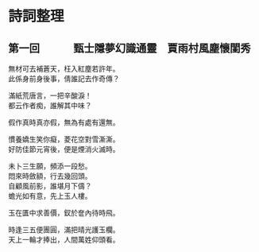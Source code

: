 # 詩詞整理

## 第一回　　　 甄士隱夢幻識通靈　賈雨村風塵懷閨秀

無材可去補蒼天，枉入紅塵若許年。  
此係身前身後事，倩誰記去作奇傳？

滿紙荒唐言，一把辛酸淚！  
都云作者痴，誰解其中味？

假作真時真亦假，無為有處有還無。

慣養嬌生笑你癡，菱花空對雪澌澌。  
好防佳節元宵後，便是煙消火滅時。

未卜三生願，頻添一段愁。  
悶來時斂額，行去幾回頭。  
自顧風前影，誰堪月下儔？  
蟾光如有意，先上玉人樓。

玉在匱中求善價，釵於奩內待時飛。

時逢三五便團圓，滿把晴光護玉欄。  
天上一輪才捧出，人間萬姓仰頭看。



